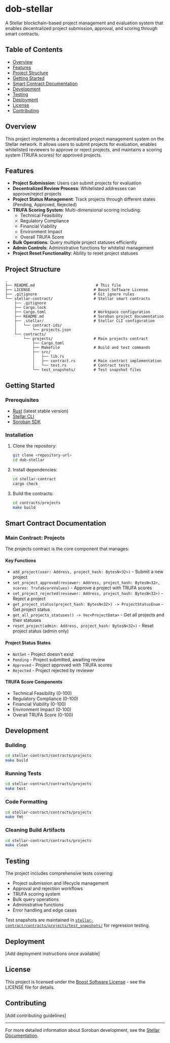 # dob-stellar

A Stellar blockchain-based project management and evaluation system that enables decentralized project submission, approval, and scoring through smart contracts.

## Table of Contents

- [Overview](#overview)
- [Features](#features)
- [Project Structure](#project-structure)
- [Getting Started](#getting-started)
- [Smart Contract Documentation](#smart-contract-documentation)
- [Development](#development)
- [Testing](#testing)
- [Deployment](#deployment)
- [License](#license)
- [Contributing](#contributing)

## Overview

This project implements a decentralized project management system on the Stellar network. It allows users to submit projects for evaluation, enables whitelisted reviewers to approve or reject projects, and maintains a scoring system (TRUFA scores) for approved projects.

## Features

- **Project Submission**: Users can submit projects for evaluation
- **Decentralized Review Process**: Whitelisted addresses can approve/reject projects
- **Project Status Management**: Track projects through different states (Pending, Approved, Rejected)
- **TRUFA Scoring System**: Multi-dimensional scoring including:
  - Technical Feasibility
  - Regulatory Compliance
  - Financial Viability
  - Environment Impact
  - Overall TRUFA Score
- **Bulk Operations**: Query multiple project statuses efficiently
- **Admin Controls**: Administrative functions for whitelist management
- **Project Reset Functionality**: Ability to reset project statuses

## Project Structure

```
.
├── README.md                           # This file
├── LICENSE                            # Boost Software License
├── .gitignore                         # Git ignore rules
└── stellar-contract/                  # Stellar smart contracts
    ├── .gitignore
    ├── Cargo.lock
    ├── Cargo.toml                     # Workspace configuration
    ├── README.md                      # Soroban project documentation
    ├── .stellar/                      # Stellar CLI configuration
    │   └── contract-ids/
    │       └── projects.json
    └── contracts/
        └── projects/                  # Main projects contract
            ├── Cargo.toml
            ├── Makefile               # Build and test commands
            ├── src/
            │   ├── lib.rs
            │   ├── contract.rs        # Main contract implementation
            │   └── test.rs            # Contract tests
            └── test_snapshots/        # Test snapshot files
```

## Getting Started

### Prerequisites

- [Rust](https://rustup.rs/) (latest stable version)
- [Stellar CLI](https://developers.stellar.org/docs/tools/developer-tools)
- [Soroban SDK](https://soroban.stellar.org/docs/getting-started/setup)

### Installation

1. Clone the repository:
   ```bash
   git clone <repository-url>
   cd dob-stellar
   ```

2. Install dependencies:
   ```bash
   cd stellar-contract
   cargo check
   ```

3. Build the contracts:
   ```bash
   cd contracts/projects
   make build
   ```

## Smart Contract Documentation

### Main Contract: Projects

The projects contract is the core component that manages:

#### Key Functions

- `add_project(user: Address, project_hash: BytesN<32>)` - Submit a new project
- `set_project_approved(reviewer: Address, project_hash: BytesN<32>, scores: TrufaScoreValues)` - Approve a project with TRUFA scores
- `set_project_rejected(reviewer: Address, project_hash: BytesN<32>)` - Reject a project
- `get_project_status(project_hash: BytesN<32>) -> ProjectStatusEnum` - Get project status
- `get_all_projects_statuses() -> Vec<ProjectData>` - Get all projects and their statuses
- `reset_project(admin: Address, project_hash: BytesN<32>)` - Reset project status (admin only)

#### Project Status States

- `NotSet` - Project doesn't exist
- `Pending` - Project submitted, awaiting review
- `Approved` - Project approved with TRUFA scores
- `Rejected` - Project rejected by reviewer

#### TRUFA Score Components

- Technical Feasibility (0-100)
- Regulatory Compliance (0-100) 
- Financial Viability (0-100)
- Environment Impact (0-100)
- Overall TRUFA Score (0-100)

## Development

### Building

```bash
cd stellar-contract/contracts/projects
make build
```

### Running Tests

```bash
cd stellar-contract/contracts/projects
make test
```

### Code Formatting

```bash
cd stellar-contract/contracts/projects
make fmt
```

### Cleaning Build Artifacts

```bash
cd stellar-contract/contracts/projects
make clean
```

## Testing

The project includes comprehensive tests covering:

- Project submission and lifecycle management
- Approval and rejection workflows
- TRUFA scoring system
- Bulk query operations
- Administrative functions
- Error handling and edge cases

Test snapshots are maintained in [`stellar-contract/contracts/projects/test_snapshots/`](stellar-contract/contracts/projects/test_snapshots/) for regression testing.

## Deployment

[Add deployment instructions once available]

## License

This project is licensed under the [Boost Software License](LICENSE) - see the LICENSE file for details.

## Contributing

[Add contributing guidelines]

---

For more detailed information about Soroban development, see the [Stellar Documentation](https://developers.stellar.org/docs/smart-contracts).